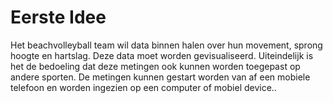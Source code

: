 # Eerste Idee

Het beachvolleyball team wil data binnen halen over hun movement, sprong hoogte en hartslag. Deze data moet worden gevisualiseerd. Uiteindelijk is het de bedoeling dat deze metingen ook kunnen worden toegepast op andere sporten. De metingen kunnen gestart worden van af een mobiele telefoon en worden ingezien op een computer of mobiel device..